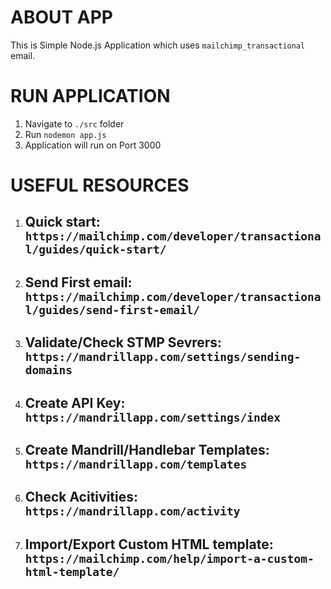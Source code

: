 
# ABOUT APP

This is Simple Node.js Application which uses `mailchimp_transactional` email.

# RUN APPLICATION

1. Navigate to `./src` folder
2. Run `nodemon app.js`
3. Application will run on Port 3000


# USEFUL RESOURCES

1. ## Quick start: `https://mailchimp.com/developer/transactional/guides/quick-start/`

2. ## Send First email: `https://mailchimp.com/developer/transactional/guides/send-first-email/`

3. ## Validate/Check STMP Sevrers: `https://mandrillapp.com/settings/sending-domains`

4. ## Create API Key: `https://mandrillapp.com/settings/index`

5. ## Create Mandrill/Handlebar Templates: `https://mandrillapp.com/templates`

6. ## Check Acitivities: `https://mandrillapp.com/activity`

7. ## Import/Export Custom HTML template: `https://mailchimp.com/help/import-a-custom-html-template/`